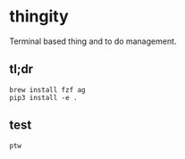 # thingity

Terminal based thing and to do management.

## tl;dr

    brew install fzf ag
    pip3 install -e .

## test

    ptw
